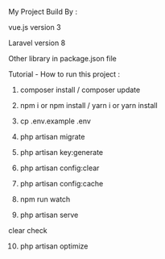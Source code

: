 <!-- Project Name: Stock_Management -->

My Project Build By :

<!-- Front-End  -->

vue.js version 3

<!-- Back-end -->

Laravel version 8

<!-- package -->

Other library in package.json file

<!------------------------------------------------------------------------------------------------------->

Tutorial - How to run this project :

<!-- run command on terminal to install composer or update  -->

1. composer install / composer update

<!-- run command on terminal to install nodemodule and other library -->

2. npm i or npm install / yarn i or yarn install

<!-- run command on terminal to creat file env  -->

3. cp .env.example .env

<!-- run command on terminal to create database -->

4. php artisan migrate

<!-- run command on terminal to generate key -->

5. php artisan key:generate

<!-- run command on terminal to config clear -->

6. php artisan config:clear

<!-- run command on terminal to config cache -->

7. php artisan config:cache

<!-- run command on terminal to compile file it will watch your files for changes -->

8. npm run watch

<!-- run command on terminal to open project -->

9. php artisan serve

clear check

10. php artisan optimize
